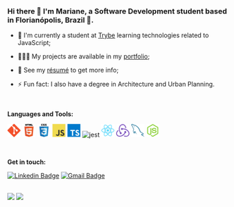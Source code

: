 ### Hi there 👋 I'm Mariane, a Software Development student based in Florianópolis, Brazil 🌴.

- 🌱 I'm currently a student at [Trybe](https://www.betrybe.com/) learning technologies related to JavaScript;

- 👩🏻‍💻 My projects are available in my [portfolio](https://marianealgayer.github.io/);

- 📄 See my [résumé](https://gitconnected.com/marianealgayer/resume) to get more info;

- ⚡ Fun fact: I also have a degree in Architecture and Urban Planning.

<br>

**Languages and Tools:**

<p align="left">
  <img src="https://raw.githubusercontent.com/devicons/devicon/master/icons/git/git-original.svg" alt="git" width="30" height="30"/>
  <img src="https://raw.githubusercontent.com/devicons/devicon/master/icons/html5/html5-original-wordmark.svg" alt="html5" width="30" height="30"/>
  <img src="https://raw.githubusercontent.com/devicons/devicon/master/icons/css3/css3-original-wordmark.svg" alt="css3" width="30" height="30"/> 
  <img src="https://raw.githubusercontent.com/devicons/devicon/master/icons/javascript/javascript-original.svg" alt="javascript" width="30" height="30"/>
  <img src="https://raw.githubusercontent.com/devicons/devicon/master/icons/typescript/typescript-original.svg" alt="typescript" width="30" height="30"/> 
  <img src="https://www.learnstorybook.com/intro-to-storybook/logo-jest.png" alt="jest" width="30" height="30"/>
  <img src="https://raw.githubusercontent.com/devicons/devicon/master/icons/react/react-original.svg" alt="react" width="30" height="30"/> 
  <img src="https://raw.githubusercontent.com/devicons/devicon/master/icons/redux/redux-original.svg" alt="redux" width="30" height="30"/> 
  <img src="https://raw.githubusercontent.com/devicons/devicon/master/icons/mysql/mysql-original.svg" alt="mysql" width="30" height="30"/>
  <img src="https://raw.githubusercontent.com/devicons/devicon/master/icons/nodejs/nodejs-original.svg" alt="nodejs" width="30" height="30"/>
</p>

<br>

**Get in touch:**

[![Linkedin Badge](https://img.shields.io/badge/-LinkedIn-%230077B5?style=for-the-badge&logo=linkedin&logoColor=white)](https://www.linkedin.com/in/mariane-albuquerque-algayer/)
[![Gmail Badge](https://img.shields.io/badge/Gmail-D14836?style=for-the-badge&logo=gmail&logoColor=white)](mailto:marianealgayer@gmail.com)

<br>

<div>
  <img src="https://github-readme-stats.vercel.app/api?username=MarianeAlgayer&count_private=true&show_icons=true&theme=swift&hide_border=true&hide=contribs,issues" height="140"/>
  <img src="https://github-readme-stats.vercel.app/api/top-langs/?username=MarianeAlgayer&layout=compact&count_private=true&show_icons=true&theme=swift&hide=scss&hide_border=true" height="140"/>
</div>

